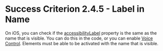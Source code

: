 # Success Criterion 2.4.5 - Label in Name

On iOS, you can check if the [accessibilityLabel](https://developer.apple.com/documentation/objectivec/nsobject/1615181-accessibilitylabel) property is the same as the name that is visible. You can do this in the code, or you can enable [Voice Control](https://appt.nl/kennisbank/hulpmiddelen/stembediening/ios). Elements must be able to be activated with the name that is visible.
